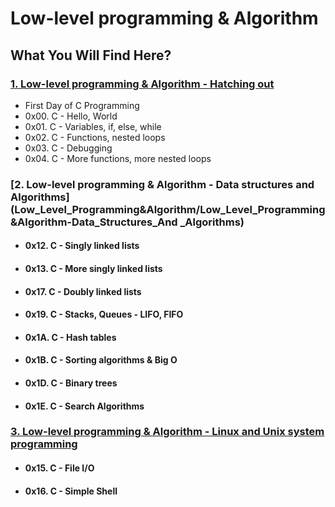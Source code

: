 # Low-level programming & Algorithm

## What You Will Find Here?

### [1. Low-level programming & Algorithm - Hatching out](Low_Level_Programming&Algorithm/Low_Level_Programming&Algorithm-Hatching_Out)
  *  First Day of C Programming 
  *  0x00. C - Hello, World
  *  0x01. C - Variables, if, else, while
  *  0x02. C - Functions, nested loops
  *  0x03. C - Debugging
  *  0x04. C - More functions, more nested loops

### [2. Low-level programming & Algorithm - Data structures and Algorithms](Low_Level_Programming&Algorithm/Low_Level_Programming&Algorithm-Data_Structures_And _Algorithms)
  * #### 0x12. C - Singly linked lists
  * #### 0x13. C - More singly linked lists
  * #### 0x17. C - Doubly linked lists
  * #### 0x19. C - Stacks, Queues - LIFO, FIFO
  * #### 0x1A. C - Hash tables
  * #### 0x1B. C - Sorting algorithms & Big O
  * #### 0x1D. C - Binary trees
  * ####  0x1E. C - Search Algorithms

### [3. Low-level programming & Algorithm - Linux and Unix system programming](Low_Level_Programming&Algorithm/Low_Level_Programming&Algorithm-Linux_And_Unix_System_Programming)
  * #### 0x15. C - File I/O
  * #### 0x16. C - Simple Shell
